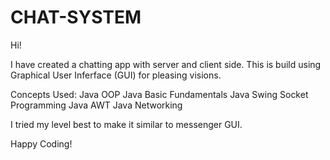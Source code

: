 # CHAT-SYSTEM

Hi!

I have created a chatting app with server and client side.
This is build using Graphical User Inferface (GUI) for pleasing visions.

Concepts Used:
Java OOP
Java Basic Fundamentals
Java Swing
Socket Programming
Java AWT
Java Networking

I tried my level best to make it similar to messenger GUI. 

Happy Coding!
